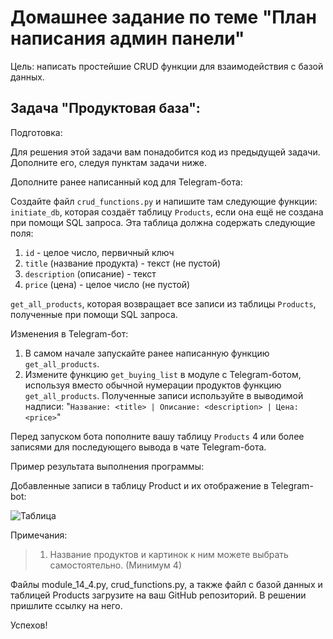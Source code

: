 # Домашнее задание по теме "План написания админ панели"

Цель: написать простейшие CRUD функции для взаимодействия с базой данных.

## Задача "Продуктовая база":

Подготовка:

Для решения этой задачи вам понадобится код из предыдущей задачи.
Дополните его, следуя пунктам задачи ниже.

Дополните ранее написанный код для Telegram-бота:

Создайте файл ```crud_functions.py``` и напишите там следующие функции:
```initiate_db```, которая создаёт таблицу ```Products```, если она ещё не
создана при помощи SQL запроса. Эта таблица должна содержать следующие поля:
1. ```id``` - целое число, первичный ключ
2. ```title``` (название продукта) - текст (не пустой)
3. ```description``` (описание) - текст
4. ```price``` (цена) - целое число (не пустой)

```get_all_products```, которая возвращает все записи из таблицы
```Products```, полученные при помощи SQL запроса.

Изменения в Telegram-бот:
1. В самом начале запускайте ранее написанную функцию
   ```get_all_products```.
2. Измените функцию ```get_buying_list``` в модуле с Telegram-ботом,
   используя вместо обычной нумерации продуктов функцию
   ```get_all_products```. Полученные записи используйте в выводимой
   надписи: "```Название: <title> | Описание: <description> | Цена:
   <price>```"

Перед запуском бота пополните вашу таблицу ```Products``` 4 или более
записями для последующего вывода в чате Telegram-бота.

Пример результата выполнения программы:

Добавленные записи в таблицу Product и их отображение в Telegram-bot:

![Таблица](https://static.tildacdn.com/tild3532-3765-4738-a461-333661663730/2024-07-21_19-03-17_.png)

Примечания:
> 1. Название продуктов и картинок к ним можете выбрать самостоятельно.
     (Минимум 4)

Файлы module_14_4.py, crud_functions.py, а также файл с базой данных и
таблицей Products загрузите на ваш GitHub репозиторий. В решении пришлите
ссылку на него.

Успехов!
